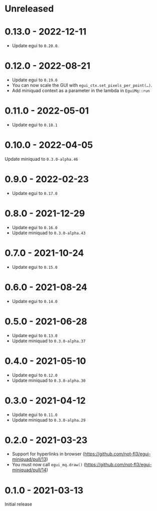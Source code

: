 # Unreleased

# 0.13.0 - 2022-12-11
* Update egui to `0.20.0`.

# 0.12.0 - 2022-08-21
* Update egui to `0.19.0`
* You can now scale the GUI with `egui_ctx.set_pixels_per_point(…)`.
* Add miniquad context as a parameter in the lambda in `EguiMq::run`

# 0.11.0 - 2022-05-01
* Update egui to `0.18.1`

# 0.10.0 - 2022-04-05
Update miniquad to `0.3.0-alpha.46`

# 0.9.0 - 2022-02-23
* Update egui to `0.17.0`

# 0.8.0 - 2021-12-29
* Update egui to `0.16.0`
* Update miniquad to `0.3.0-alpha.43`

# 0.7.0 - 2021-10-24
* Update egui to `0.15.0`

# 0.6.0 - 2021-08-24
* Update egui to `0.14.0`

# 0.5.0 - 2021-06-28
* Update egui to `0.13.0`
* Update miniquad to `0.3.0-alpha.37`

# 0.4.0 - 2021-05-10
* Update egui to `0.12.0`
* Update miniquad to `0.3.0-alpha.30`

# 0.3.0 - 2021-04-12
* Update egui to `0.11.0`
* Update miniquad to `0.3.0-alpha.29`

# 0.2.0 - 2021-03-23
* Support for hyperlinks in browser (<https://github.com/not-fl3/egui-miniquad/pull/13>)
* You must now call `egui_mq.draw()` (<https://github.com/not-fl3/egui-miniquad/pull/14>)

# 0.1.0 - 2021-03-13
Initial release
